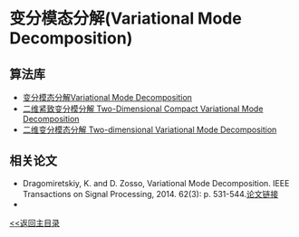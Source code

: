 # 变分模态分解(Variational Mode Decomposition)

## 算法库
* [变分模态分解Variational Mode Decomposition](https://ww2.mathworks.cn/matlabcentral/fileexchange/44765-variational-mode-decomposition?s_tid=FX_rc1_behav)
* [二维紧致变分模分解 Two-Dimensional Compact Variational Mode Decomposition ](https://ww2.mathworks.cn/matlabcentral/fileexchange/67285-two-dimensional-compact-variational-mode-decomposition-2d-tv-vmd?s_tid=FX_rc2_behav)
* [二维变分模态分解 Two-dimensional Variational Mode Decomposition](https://ww2.mathworks.cn/matlabcentral/fileexchange/45918-two-dimensional-variational-mode-decomposition?s_tid=FX_rc2_behav) 

## 相关论文

* Dragomiretskiy, K. and D. Zosso, Variational Mode Decomposition. IEEE Transactions on Signal Processing, 2014. 62(3): p. 531-544.[论文链接](https://ieeexplore.ieee.org/document/6655981)
* [二维变分模态分解论文]: ftp://ftp.math.ucla.edu/pub/camreport/cam14-16.pdf  


[<<返回主目录](../README.md)
